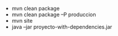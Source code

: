 - mvn clean package
- mvn clean package –P produccion
- mvn site
- java –jar proyecto-with-dependencies.jar
